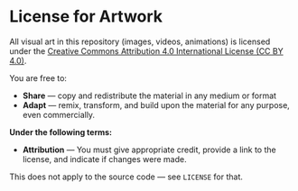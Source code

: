# License for Artwork

All visual art in this repository (images, videos, animations) is licensed under the [Creative Commons Attribution 4.0 International License (CC BY 4.0)](https://creativecommons.org/licenses/by/4.0/).

You are free to:

- **Share** — copy and redistribute the material in any medium or format
- **Adapt** — remix, transform, and build upon the material for any purpose, even commercially.

**Under the following terms:**

- **Attribution** — You must give appropriate credit, provide a link to the license, and indicate if changes were made.

This does not apply to the source code — see `LICENSE` for that.
